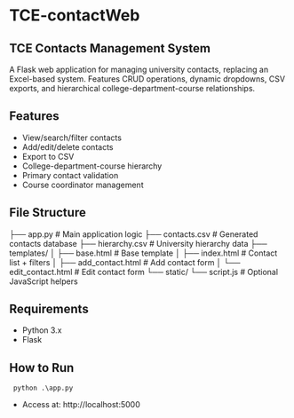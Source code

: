 # TCE-contactWeb
## TCE Contacts Management System

A Flask web application for managing university contacts, replacing an Excel-based system. Features CRUD operations, dynamic dropdowns, CSV exports, and hierarchical college-department-course relationships.

## Features
- View/search/filter contacts
- Add/edit/delete contacts
- Export to CSV
- College-department-course hierarchy
- Primary contact validation
- Course coordinator management

## File Structure
├── app.py # Main application logic
├── contacts.csv # Generated contacts database
├── hierarchy.csv # University hierarchy data
├── templates/
│ ├── base.html # Base template
│ ├── index.html # Contact list + filters
│ ├── add_contact.html # Add contact form
│ └── edit_contact.html # Edit contact form
└── static/
└── script.js # Optional JavaScript helpers

## Requirements
- Python 3.x
- Flask

## How to Run
```  python .\app.py         ```
- Access at: http://localhost:5000